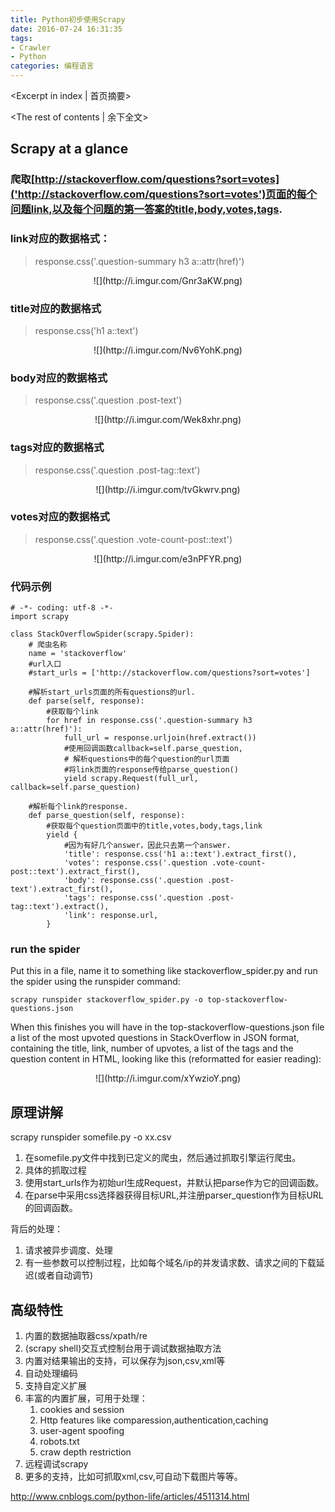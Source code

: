 ```yaml
---
title: Python初步使用Scrapy
date: 2016-07-24 16:31:35
tags: 
- Crawler
- Python
categories: 编程语言
---
```

<Excerpt in index | 首页摘要> 
<!-- more -->
<The rest of contents | 余下全文>

## Scrapy at a glance

### 爬取[http://stackoverflow.com/questions?sort=votes]('http://stackoverflow.com/questions?sort=votes')页面的每个问题link,以及每个问题的第一答案的title,body,votes,tags.

### link对应的数据格式：

>response.css('.question-summary h3 a::attr(href)')

<center>![](http://i.imgur.com/Gnr3aKW.png)</center>

### title对应的数据格式

>response.css('h1 a::text')

<center>![](http://i.imgur.com/Nv6YohK.png)</center>

### body对应的数据格式

>response.css('.question .post-text')

<center>![](http://i.imgur.com/Wek8xhr.png)</center>

### tags对应的数据格式

>response.css('.question .post-tag::text')

<center>![](http://i.imgur.com/tvGkwrv.png)</center>

### votes对应的数据格式

>response.css('.question .vote-count-post::text')

<center>![](http://i.imgur.com/e3nPFYR.png)</center>


### 代码示例

	# -*- coding: utf-8 -*-
	import scrapy

	class StackOverflowSpider(scrapy.Spider):
    	# 爬虫名称
    	name = 'stackoverflow'
    	#url入口
    	#start_urls = ['http://stackoverflow.com/questions?sort=votes']

    	#解析start_urls页面的所有questions的url.
    	def parse(self, response):
        	#获取每个link
        	for href in response.css('.question-summary h3 a::attr(href)'):
            	full_url = response.urljoin(href.extract())
            	#使用回调函数callback=self.parse_question,
            	# 解析questions中的每个question的url页面
            	#将link页面的response传给parse_question()
           		yield scrapy.Request(full_url, callback=self.parse_question)

    	#解析每个link的response.
    	def parse_question(self, response):
        	#获取每个question页面中的title,votes,body,tags,link
        	yield {
				#因为有好几个answer，因此只去第一个answer.
            	'title': response.css('h1 a::text').extract_first(),
            	'votes': response.css('.question .vote-count-post::text').extract_first(),
            	'body': response.css('.question .post-text').extract_first(),
            	'tags': response.css('.question .post-tag::text').extract(),
            	'link': response.url,
        	}


### run the spider

Put this in a file, name it to something like stackoverflow_spider.py and run the spider using the runspider command:

	scrapy runspider stackoverflow_spider.py -o top-stackoverflow-questions.json

When this finishes you will have in the top-stackoverflow-questions.json file a list of the most upvoted questions in StackOverflow in JSON format, containing the title, link, number of upvotes, a list of the tags and the question content in HTML, looking like this (reformatted for easier reading):

<center>![](http://i.imgur.com/xYwzioY.png)</center>


## 原理讲解

scrapy runspider somefile.py -o xx.csv

1. 在somefile.py文件中找到已定义的爬虫，然后通过抓取引擎运行爬虫。
2. 具体的抓取过程
  1. 使用start_urls作为初始url生成Request，并默认把parse作为它的回调函数。
  2. 在parse中采用css选择器获得目标URL,并注册parser_question作为目标URL的回调函数。

背后的处理：
1. 请求被异步调度、处理
2. 有一些参数可以控制过程，比如每个域名/ip的并发请求数、请求之间的下载延迟(或者自动调节)

## 高级特性
1. 内置的数据抽取器css/xpath/re
2. (scrapy shell)交互式控制台用于调试数据抽取方法
3. 内置对结果输出的支持，可以保存为json,csv,xml等
4. 自动处理编码
5. 支持自定义扩展
6. 丰富的内置扩展，可用于处理：
	1. cookies and session
	2. Http features like comparession,authentication,caching
	3. user-agent spoofing
	4. robots.txt
	5. craw depth restriction
7. 远程调试scrapy
8. 更多的支持，比如可抓取xml,csv,可自动下载图片等等。 

http://www.cnblogs.com/python-life/articles/4511314.html